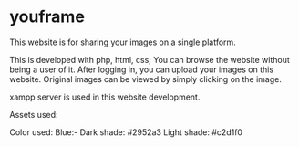 # youframe
This website is for sharing your images on a single platform.

This is developed with php, html, css;
You can browse the website without being a user of it.
After logging in, you can upload your images on this website.
Original images can be viewed by simply clicking on the image.

xampp server is used in this website development.

Assets used:

Color used:
Blue:-
Dark shade: #2952a3
Light shade: #c2d1f0
